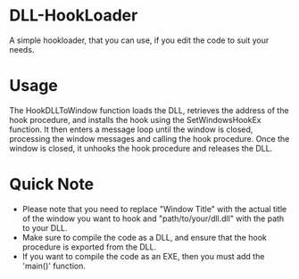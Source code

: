 # DLL-HookLoader
A simple hookloader, that you can use, if you edit the code to suit your needs.

# Usage
The HookDLLToWindow function loads the DLL, retrieves the address of the hook procedure, and installs the hook using the SetWindowsHookEx function. It then enters a message loop until the window is closed, processing the window messages and calling the hook procedure. Once the window is closed, it unhooks the hook procedure and releases the DLL.

# Quick Note
<ul>
  <li>Please note that you need to replace "Window Title" with the actual title of the window you want to hook and "path/to/your/dll.dll" with the path to your DLL.</li>
  <li>Make sure to compile the code as a DLL, and ensure that the hook procedure is exported from the DLL.</li>
  <li>If you want to compile the code as an EXE, then you must add the 'main()' function.</li>
</ul>
